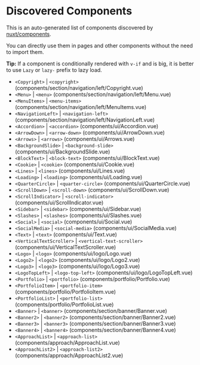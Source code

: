 # Discovered Components

This is an auto-generated list of components discovered by [nuxt/components](https://github.com/nuxt/components).

You can directly use them in pages and other components without the need to import them.

**Tip:** If a component is conditionally rendered with `v-if` and is big, it is better to use `Lazy` or `lazy-` prefix to lazy load.

- `<Copyright>` | `<copyright>` (components/section/navigation/left/Copyright.vue)
- `<Menu>` | `<menu>` (components/section/navigation/left/Menu.vue)
- `<MenuItems>` | `<menu-items>` (components/section/navigation/left/MenuItems.vue)
- `<NavigationLeft>` | `<navigation-left>` (components/section/navigation/left/NavigationLeft.vue)
- `<Accordion>` | `<accordion>` (components/ui/Accordion.vue)
- `<ArrowDown>` | `<arrow-down>` (components/ui/ArrowDown.vue)
- `<Arrows>` | `<arrows>` (components/ui/Arrows.vue)
- `<BackgroundSlide>` | `<background-slide>` (components/ui/BackgroundSlide.vue)
- `<BlockText>` | `<block-text>` (components/ui/BlockText.vue)
- `<Cookie>` | `<cookie>` (components/ui/Cookie.vue)
- `<Lines>` | `<lines>` (components/ui/Lines.vue)
- `<Loading>` | `<loading>` (components/ui/Loading.vue)
- `<QuarterCircle>` | `<quarter-circle>` (components/ui/QuarterCircle.vue)
- `<ScrollDown>` | `<scroll-down>` (components/ui/ScrollDown.vue)
- `<ScrollIndicator>` | `<scroll-indicator>` (components/ui/ScrollIndicator.vue)
- `<Sidebar>` | `<sidebar>` (components/ui/Sidebar.vue)
- `<Slashes>` | `<slashes>` (components/ui/Slashes.vue)
- `<Social>` | `<social>` (components/ui/Social.vue)
- `<SocialMedia>` | `<social-media>` (components/ui/SocialMedia.vue)
- `<Text>` | `<text>` (components/ui/Text.vue)
- `<VerticalTextScroller>` | `<vertical-text-scroller>` (components/ui/VerticalTextScroller.vue)
- `<Logo>` | `<logo>` (components/ui/logo/Logo.vue)
- `<Logo2>` | `<logo2>` (components/ui/logo/Logo2.vue)
- `<Logo3>` | `<logo3>` (components/ui/logo/Logo3.vue)
- `<LogoTopLeft>` | `<logo-top-left>` (components/ui/logo/LogoTopLeft.vue)
- `<Portfolio>` | `<portfolio>` (components/portfolio/Portfolio.vue)
- `<PortfolioItem>` | `<portfolio-item>` (components/portfolio/PortfolioItem.vue)
- `<PortfolioList>` | `<portfolio-list>` (components/portfolio/PortfolioList.vue)
- `<Banner>` | `<banner>` (components/section/banner/Banner.vue)
- `<Banner2>` | `<banner2>` (components/section/banner/Banner2.vue)
- `<Banner3>` | `<banner3>` (components/section/banner/Banner3.vue)
- `<Banner4>` | `<banner4>` (components/section/banner/Banner4.vue)
- `<ApproachList>` | `<approach-list>` (components/approach/ApproachList.vue)
- `<ApproachList2>` | `<approach-list2>` (components/approach/ApproachList2.vue)
